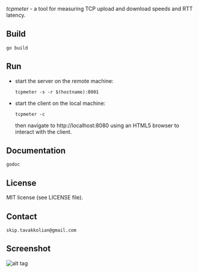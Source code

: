 *tcpmeter* - a tool for measuring TCP upload and download speeds and RTT latency.

## Build

```shell
go build
```

## Run

* start the server on the remote machine:

  `tcpmeter -s -r $(hostname):8001`

* start the client on the local machine:

  `tcpmeter -c`

  then navigate to http://localhost:8080 using an HTML5 browser to interact with the client.

## Documentation

 `godoc`

## License
 MIT license (see LICENSE file).

## Contact
 `skip.tavakkolian@gmail.com`
	
## Screenshot
![alt tag](https://drive.google.com/open?id=0B0sQhgOyZZBsZ1hiS25KbG5KSEU)


